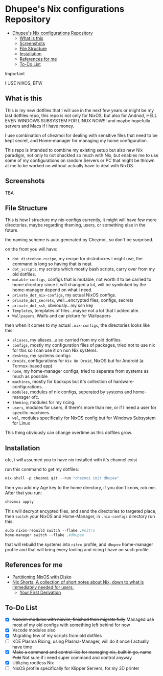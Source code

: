 # Dhupee's Nix configurations Repository

<!--toc:start-->

- [Dhupee's Nix configurations Repository](#dhupees-nix-configurations-repository)
  - [What is this](#what-is-this)
  - [Screenshots](#screenshots)
  - [File Structure](#file-structure)
  - [Installation](#installation)
  - [References for me](#references-for-me)
  - [To-Do List](#to-do-list)
  <!--toc:end-->

> [!IMPORTANT]
> I USE NIXOS, BTW

## What is this

This is my new dotfiles that I will use in the next few years or might be my last dotfiles repo, this repo is not only for NixOS, but also for Android, HELL EVEN WINDOWS SUBSYSTEM FOR LINUX NOW!!! and maybe hopefully servers and Macs if i have money.

I use combination of chezmoi for dealing with sensitive files that need to be kept secret, and Home-manager for managing my home configuration.

This repo is intended to combine my existing setup but also new Nix paradigm, not only to not shackled so much with Nix, but enables me to use some of my configurations on random Servers or PC that might be thrown at me to be worked on without actually have to deal with NixOS.

## Screenshots

TBA

## File Structure

This is how I structure my nix-configs currently, it might will have few more directories, maybe regarding theming, users, or something else in the future.

the naming scheme is auto generated by Chezmoi, so don't be surprised.

on the front you will have:

- `dot_distrobox-recipe`, my recipe for distroboxes I might use, the command is long so having that is neat.
- `dot_scripts`, my scripts which mostly bash scripts, carry over from my old dotfiles.
- `mutable-configs`, configs that is mutable, not worth it to be carried to home directory since it will changed a lot, will be symlinked by the home-manager depend on what i need.
- `private_dot_nix-configs`, my actual NixOS configs.
- `private_dot_secrets`, well...encrypted files, configs, secrets
- `private_dot_ssh`, obviously...my ssh key
- `Templates`, templates of files...maybe not a lot that I added atm.
- `Wallpapers`, Waifu and car picture for Wallpapers

then when it comes to my actual `.nix-configs`, the directories looks like this.

- `aliases`, my aliases...also carried from my old dotfiles.
- `configs`, mostly my configuration files of packages, tried not to use nix for this so I can use it on non Nix systems.
- `desktop`, my systems configs
- `droids`, configurations for `Nix On Droid`, NixOS but for Android (a Termux-based app)
- `home`, my home-manager configs, tried to seperate from systems as much as possible
- `machines`, mostly for backups but it's collection of hardware-configurations.
- `modules`, modules of nix configs, seperated by systems and home-manager ofc.
- `theming`, modules for my ricing.
- `users`, modules for users, if there's more than me, or if I need a user for specific machines.
- `wsl`, modules specifically for NixOS config but for Windows Subsystem for Linux

This thing obviously can change overtime as this dotfiles grow.

## Installation

ofc, i will assumed you to have nix installed with it's channel exist

run this command to get my dotfiles:

```nix
nix-shell -p chezmoi git --run "chezmoi init dhupee"
```

then you add my Age key to the home directory, if you don't know, rob me. After that you run:

```nix
chezmoi apply
```

This will decrypt encypted files, and send the directories to targeted place, then `switch` your NixOS and Home-Manager, in `.nix-configs` directory run this:

```nix
sudo nixos-rebuild switch --flake .#nitro
home-manager switch --flake .#dhupee
```

that will rebuild the systems into `nitro` profile, and `dhupee` home-manager profile and that will bring every tooling and ricing I have on such profile.

## References for me

- [Partitioning NixOS with Disko](https://jefftp.com/nixos-disko/)
- [Nix Shorts, A collection of short notes about Nix, down to what is immediately needed for users.](https://github.com/justinwoo/nix-shorts)
  - [Your First Derivation](https://github.com/justinwoo/nix-shorts/blob/master/posts/your-first-derivation.md)

## To-Do List

- [x] ~~Neovim modules with nixvim, finished then migrate fully~~ Managed use most of my old configs with something left behind for now
- [x] Vscode modules also
- [x] Migrating few of my scripts from old dotfiles
- [ ] KDE Plasma Ricing, using Plasma-Manager, will do it once I actually have time
- [x] ~~Make a command and control like for managing nix, built in go, name Yuki~~ Not sure if i need super command and control anyway
- [x] Utilizing rootless Nix
- [ ] NixOS profile specifically for Klipper Servers, for my 3D printer
